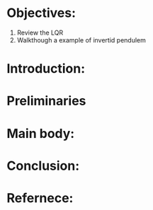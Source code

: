 # Objectives: 
1. Review the LQR 
2. Walkthough a example of invertid pendulem 
# Introduction: 

	
# Preliminaries 
# Main body: 
# Conclusion: 
# Refernece: 
